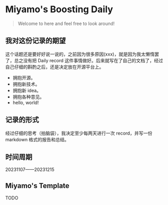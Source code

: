 # Miyamo's Boosting Daily

> Welcome to here and feel free to look around!

## 我对这份记录的期望
这个话题还是要好好说一说的，之前因为很多原因(xxx)，就是因为我太懒惰罢了，总之没有把 Daily record 这件事情做好。后来就写在了自己的文档了，经过自己仔细的斟酌之后，还是决定放在开源平台上。
- 拥抱开源。
- 拥抱新技术。
- 拥抱新 idea。
- 拥抱各种意见。
- hello, world!

## 记录的形式
经过仔细的思考（拍脑袋），我决定至少每两天进行一次 record，并写一份 markdown 格式的报告和总结。


## 时间周期
20231107——20231215

## Miyamo's Template
TODO


